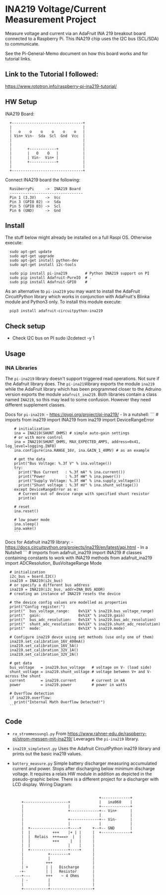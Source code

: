 # INA219 Voltage/Current Measurement Project
  Measure voltage and current via an AdaFruit INA 219 breakout board connected
  to a Raspberry Pi.
  This INA219 chip uses the I2C bus (SCL/SDA) to communicate.

  See the Pi-General-Memo document on how this board works and for tutorial
  links.

## Link to the Tutorial I followed:
  https://www.rototron.info/raspberry-pi-ina219-tutorial/

## HW Setup
  INA219 Board:

  ```
    +--------------------------------+
    |                                |
    |   o    o    o    o    o    o   |
    | Vin+ Vin-  Sda  Scl  Gnd  Vcc  |
    |                                |
    |                                |
    |       +------------+           |
    |       |   O    O   |           |
    |       | Vin-  Vin+ |           |
    |       +------------+           |
    |                                |
    +--------------------------------+

  ```

  Connect INA219 board the following:

  ```
    RasüberryPi     ->  INA219 Board
    ---------------------------------
    Pin 1 (3.3V)    ->  Vcc
    Pin 3 (GPIO 02) ->  Sda
    Pin 5 (GPIO 03) ->  Scl
    Pin 6 (GND)     ->  Gnd

  ```    

## Install

  The stuff below might already be installed on a full Raspi OS.
  Otherwise execute:
  ```
    sudo apt-get update
    sudo apt-get upgrade
    sudo apt-get install python-dev
    sudo apt-get install i2c-tools

    sudo pip install pi-ina219        # Python INA219 support on PI
    sudo pip install Adafruit-PureIO  # .
    sudo pip install Adafruit-GPIO    #
  ```

  As an alternative to `pi-ina219` you may want to install the AdaFruit
  CircuitPython library which works in conjunction with AdaFruit's Blinka module
  and Python3 only.
  To install this module execute:
  ```
    pip3 install adafruit-circuitpython-ina219
  ```

## Check setup

  - Check I2C bus on PI
       sudo i2cdetect -y 1

## Usage

### INA Libraries
  The `pi-ina219` library doesn't support triggered read operations. Not sure if
  the Adafruit library does.
  The `pi-ina219`library exports the module `ina219` while the AdaFruit library
  which has been programmed closer to the Adruino version exports the
  module `adafruit_ina219`.
  Both libraries contain a class named `INA219`, so this may lead to some
  confusion. However they need different supplement classes.

  Docs for `pi-ina219`:
    - https://pypi.org/project/pi-ina219/
    - In a nutshell:
        ```
        # imports
        from ina219 import INA219
        from ina219 import DeviceRangeError

        # initialization
        ina = INA219(SHUNT_OHMS) # simple auto-gain settings
        # or with more control
        ina = INA219(SHUNT_OHMS, MAX_EXPECTED_AMPS, address=0x41, log_level=logging.INFO)
        ina.configure(ina.RANGE_16V, ina.GAIN_1_40MV) # as an example

        # get the data
        print("Bus Voltage: %.3f V" % ina.voltage())
        try:
          print("Bus Current   : %.3f mA" % ina.current())
          print("Power         : %.3f mW" % ina.power())
          print("Supply Voltage: %.3f mW" % ina.supply_voltage())
          print("Shunt voltage : %.3f mV" % ina.shunt_voltage())
        except DeviceRangeError as e:
          # Current out of device range with specified shunt resistor
          print(e)

        # reset
        ina.reset()

        # low power mode
        ina.sleep()
        ina.wake()
        ```

  Docs for Adafruit ina219 library:
    - https://docs.circuitpython.org/projects/ina219/en/latest/api.html
    - In a Nutshell
      ```
      # imports
      from adafruit_ina219 import INA219
      # classes containing constants to work with INA219 methods
      from adafruit_ina219 import ADCResolution, BusVoltageRange Mode

      # initialization
      i2c_bus = board.I2C()
      ina219 = INA219(i2c_bus)
      # or specify a different bus address
      ina219 = INA219(i2c_bus, addr=INA_BUS_ADDR)
      # creating an instance of INA219 resets the device

      # the device config values are modelled as properties
      print("Config register:")
      print("  bus_voltage_range:    0x%1X" % ina219.bus_voltage_range)
      print("  gain:                 0x%1X" % ina219.gain)
      print("  bus_adc_resolution:   0x%1X" % ina219.bus_adc_resolution)
      print("  shunt_adc_resolution: 0x%1X" % ina219.shunt_adc_resolution)
      print("  mode:                 0x%1X" % ina219.mode)

      # Configure ina219 devce using set methods (use only one of them)
      ina219.set_calibration_16V_400mA()
      ina219.set_calibration_16V_5A()
      ina219.set_calibration_32V_1A()
      ina219.set_calibration_32V_2A()

      # get data
      bus_voltage   = ina219.bus_voltage   # voltage on V- (load side)
      shunt_voltage = ina219.shunt_voltage # voltage between V+ and V- across the shunt
      current       = ina219.current       # current in mA
      power         = ina219.power         # power in watts

      # Overflow detection
      if ina219.overflow:
        print("Internal Math Overflow Detected!")
      ```

## Code

  - `ra_strommessung1.py`
    From https://www.rahner-edu.de/raspberry-pi/strom-messen-mit-ina219/
    Leverages the `pi-ina219` library.

  - `ina219_simpletest.py`
    Uses the Adafruit CircuitPython ina219 library and prints out the basic
    ina219 values.

  - `battery_measure.py`
    Simple battery discharger measuring accumulated current and power.
    Stops after discharging below minimum discharge voltage. It requires a
    relais HW module in addition as depicted in the pseudo-graphic below.
    There is a different project for a discharger with LCD display.
    Wiring Diagram:
    ```

                                           +-------------+
        +--------------------+             |   ina960    |
        |                    |             +-------------+
        |                    +-------------+-- Vin+      |
        |                                  |             |
        |                    +-------------+-- Vin-      |
        |                    |             |             |
        |  +-----------------+----+     +--+-- GND       |
        |  |          +++    |+ | |     |  +-------------+
        |  |  Relais  +++===>  |  |     |
        |  |          +++     |   |     |
        |  |                 |    |     |
        |  +-----------------+----+     |
        |           +--------+          |
        |           |                   |
        |          +++                  |
        | +        | |   Discharge      |
       -+-         | |   Resistor       |
     ---+---       +++    ~ 4 Ohms      |
        | -         |                   |
        |           |                   |
        +-----------+-------------------+
    ```

